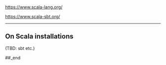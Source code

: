 https://www.scala-lang.org/

https://www.scala-sbt.org/

---

## On Scala installations

(TBD: sbt etc.)

##_end
